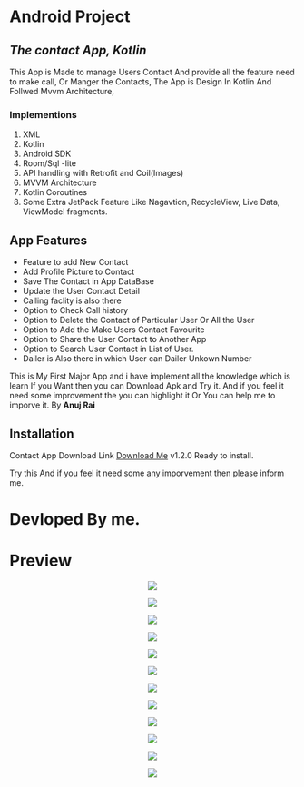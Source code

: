 # Android Project
## _The contact App, Kotlin_

This App is Made to manage Users Contact And provide all the feature need to make call,
Or Manger the Contacts,
The App is Design In Kotlin And Follwed Mvvm Architecture,
### Implementions
 1. XML
 2. Kotlin
 3. Android SDK 
 4. Room/Sql -lite
 5. API handling with Retrofit and Coil(Images)
 6. MVVM Architecture 
 7. Kotlin Coroutines
 8. Some Extra JetPack Feature Like Nagavtion, RecycleView, Live Data, ViewModel fragments. 
 
## App Features

- Feature to add New Contact 
- Add Profile Picture to Contact
- Save The Contact in App DataBase
- Update the User Contact Detail
- Calling faclity is also there
- Option to Check Call history
- Option to Delete the Contact of Particular User Or All the User
- Option to Add the Make Users Contact Favourite
- Option to Share the User Contact to Another App
- Option to Search User Contact in List of User.
- Dailer is Also there in which User can Dailer Unkown Number

This is My First Major App and i have implement all the knowledge which is learn
If you Want then you can Download Apk and Try it.
And if you feel it need some improvement the you can highlight it 
Or You can help me to imporve it.
 By __Anuj Rai__ 


## Installation

Contact App Download Link [Download Me](https://drive.google.com/file/d/1fK2WMOHUeowUPB7kEZ9sq9JVfd-Q5owo/view?usp=sharing") v1.2.0 Ready to install.

Try this And if you feel it need some any imporvement then please inform me. 

# Devloped By me.

# Preview

<p align="center">
  <img width="auto" height="auto" src="https://lh3.googleusercontent.com/c5toS6xPmAHfoxpKigXACaad6WTyJpp_AmH9Z-u5DXdrLaWNFdJnpCPTPgF2CS4HwtgqlavB9EKP32N1hBzL9FacWzgSoJRsYcRLVdVVhLsSs92Y70kMel6qB2LC7lwALYm7kQJgj1If6JjQnnHeX2Onhqr7MeibR1zl88lrjGzClYmC_j6JP4A07GZMmesqBX57jx4K5TfAdtezv2lV8-YzuvcY0SiZSYdcqHwhgRITDCEWoSmObhWcpdQUQ968VCvT5u8nOIL8bJyx-aw4bf4vuSi0HDdkQmZ_iq1km3tQjgJ4hRYESatvsNm803XyMVEwXewX_eQ01S13qOgRwGs9ZC60sq722cB-nR9E572_8JdjItLSBPnT275DdNvMMuIH75J_tDg-KgcOzfbI9EXheJF93JeCXoJ3m_bLu0qyhfC_Ow5Mtvv8ugtG0G0IFXNtTfL_2GKAaWU4IUzK_AXdSyUjYZplh7ORV6ejt8q1LuW6rR-3jKwPoioFBuhCkwIKbzNkzhxItVaTFSWbsk1jjZMolIStqWon0w5Uf5YwXwuvLG68XDWKiEAreeT_1TURWF4jg_MfYf84W3wyVGHCl0KNJQIn08Z9JqNg-lp_2TorJcACktUmJ6ucYUBkbtkQX8APPy6s6xdmheDt3trK3BUPgm2YxP9SAhdMSLrfHnZdzCVMD7plJmEcbunrpf6XMz8vVTLy-cC5QhlFLb55=w509-h903-no?authuser=0">
</p>

<p align="center">
  <img width="auto" height="auto" src="https://lh3.googleusercontent.com/w4MUJob7R_-EpyRe8rPTi3F35aK2udczr27ozcu_JcGR1mHAMb5jAZQjeGlfWCW5jq7H2YxihsnJ_a9ZFivUMqqV-I8i0TuptjgXodoCF0H50PgIXYW7LojRJk_GbJoLGsy330K0xZCkOc_hjCxNReLsWb7YyluJfXaLOPl8klVv5Sht82kP108GFkJDEhE02YIK3-S2oC_VYBq-V2ExC5I0VzvQZoO028PhyOrL62Ih7imHw4S5890yy8d4L8_ia5cvIALaRI_OWxYbsqtbLl3fbEzavB-3BRq_o9ugQUZD2yCt_tl9RH9FATgMVDF5t1NH4z3svTxdvGHVZXVrX-VdvpEgJlfAv1alDbGgyVZbEMoTA89d05glaA2lJqSmmsfEvg-nOgCfsI9QaJs9cdk4ja3a6R4VhrdpK6zk50Zp_2n4hvCvHcflgoU8j0w9hyYkOIQPQegvsTcV90qZklT485JhVcLl3vO_xgKXIqMDgFlu2QBF7uTEnxw8TXVBK2qe3aD8ehJ_jzfN2zalKUizriUmQtgkPL7clfR9XLi3dnaQM2LRV6c6RzBLYjJYkE2ac2lRreDf1OV8Y4o9b5V-3DnmC2sbRdelPnauoSjeIqa6Tk6Y0RDOf7xUPl5C_GWQJH6moPHnhurSNlAkhP5_hCjrDKz6k6kLhzyucZJRMosB7eyCtms4vSwhPV6tqHbcVz86zfStgmLZCcxncMNH=w509-h903-no?authuser=0">
</p>

<p align="center">
  <img width="auto" height="auto" src="https://lh3.googleusercontent.com/NtMkmNlU4mfxl9WETMth3IhkkhuVbQEshDQ9AksO0PIisrKMFtKLsCF51r7kd5RZio3ub13QfIbDL6YoaQM7E0ZOA_7OBsBIYwBZKJOff9awQXGoY5YasE31XBrjjgyYZUwinlSJRF6X5GmLrCOSJG843UPKgf3cJtJmj28Nj_OBLFtJ5QHGB1CPHMG29-us2O71fDFS2JEIVPk5uKnNAIhQC9bGwyDpOrhba-4dk37RNP9_rXUDYzghMbwXDWjqiyIes062zK70hU7nrkbfptiN512FyqG7wBZ4oE6bHv7uyf8lyjml4BxibAXKe7FcVI5Jd-NkHdISWwX-UrrJxipgmacacM5ipwHMPFAXvIWNylSFSs6KuNBxQNTa048V_igjEx08HwqSZV8WeZ4bu2rV3Tfj2PzhgLECdc6kFRpWJXDE8GwUU5Eo79-uITzAsqzVl-vZDBCijgCGXN1dSzzrpk4yl9EevV8vFGcaiLOmMPqjXfB4IdvF8cAEvlggm0g3135gT3pCSprsNdBksVAFpJp0riVEH9TI357HMATvTTlKKGBs4nqn10uG4uR6uHzfMMc-c4f7kRu4Zo0YKvdKG1zZcx2EHfTux5lpAsgPkyLBQ_L4exM2Fwa2cI9Lbah_EsmnC0g3DJC5ydZYaGhJeF1h7fRcqLvFG4lQyAJfd_KJe5i9Hu01WLydgDfQbf0eSCRN2e7afuGDUiuiUs88=w509-h903-no?authuser=0">
</p>


<p align="center">
  <img width="auto" height="auto" src="https://lh3.googleusercontent.com/09mY-eJz2Rfn3JZEGmOTK9uMWskoY8F5bt0SMZZ-CSTHLhqcNd1mXLaqa7JGJFYFE72TJTSnt3cmHi4g9QGZ6KLDjkhFwIW6qlVRMvWtrG58HLi-lIuc_uxzSlhwFZm_zx_OtV_W2LwOAQG2X1ph6AGM1LGkoRmUgkcvj0Ony8ABVDWaMTLog2HOrn9WXsKecFEJiQhg-BePLKeww3EXlHjJJHfMmco8vvlar1TmwfxyVikVo6_FWPOEONraB1d-YKLCCOdeBu5suhvWe_w6AaFNqA1OvYJWRTs_SAApRRh2cuyQkLvREPOaJQGTIlhAgTzzf9lGdJFltAQNccmOBDdOrN8lZIkdQ4a7gBaf4abFWk02F_EW8xwv_Wo0Oj3VyLe5lHdRsPlUEY3JgWIosMm860o-1IFnFqh0YSX4lcQb8SjwqOhSHXE3iNbJ28Jnz3fSjT9J70GDCcfHaQvwmpCBVcoHmIxrw47nQFoPh6F2jSMq25V2w51ylijjvHxAp6jRVX6UWeFZPFyVjC9OL74llM3wTx_iZRKIHFI2kRgyFF6NJtIBLd9lo_K0TX8oW0huzKJuAxg_tuYG3hk2AhKWaQum4QJvlnS6Tsp03_ghiYjhpKgoz5B8msqZpwHZ06SBjyeDhiV8U_MTowqLlrNB5HdIjWmR7BgOmHxxJM8WAZruOG9QAFhw-szxCDqvRqW530-DgDWvgbd2mGvvC075=w509-h903-no?authuser=0">
</p>

<p align="center">
  <img width="auto" height="auto" src="https://lh3.googleusercontent.com/yIgtpfKhaI2LXKzbvtITcxPKDFiQzGJN6QXKBAG01uvYayBxDvNSgkOyYA1hXRHLvYIMkoU58SRA1OsQWEngmFyekBAjuozS7bYEUtFyEiJTiFRAkP3nKGDCGDuvDykTVRtYixhJ9oeXGIpQicLfDPBn9Qgl63zl5bGgyWTOOBQjWiLwJqUlav_dN-fr68E3hsZrtLeJ0Nh0BrxXMRNS4g8VrTKQDIk-IDY15zIe-exdRpFTPoRQAIB_IqWs5sCvuBtaEbpyeGIapCOIj6D2PldAgSd9_noyBtO_90qkbXziF82DtW4nE_BAHfKoEtNE3-mK8s9XpOwpl2JLv96EwZtxFEiEjhzJ7fivnYGlmHwLjfRnMNVbHBuhVYrkPRtCuSP2Jy2pvfQ8JV2Ousu1LytDEvpoS4nAiuQt6iphNGjekwpHuZiLKM-yBF7gILMBqGaB7E7gpQCvsxsNY20ZmNMkGm9ab7dNe3MnNtj0Q50j__I4AlvJdUzhmDOZexQhw_PL0miHwMrHHZjEj_K05WNVvX9aSpd3n0QEW7BPxXj-kTrbkgMab-iDERy7Mbi2OuooahI2cWLJwLRFcFNmqM2eC7CQvpkSeBEi3_UtJW-sgwKYDHXSf_PqLb-wH_zOhoLLCoglFSBM9CE4U8ett4oiWkukgN-Z5o37HbnjPOgFv-rHopL28iD3LKSWCQ-NKiE4z6Af5T7ukBpZs3bzkArv=w509-h903-no?authuser=0">
</p>

<p align="center">
  <img width="auto" height="auto" src="https://lh3.googleusercontent.com/E7aO5Nk6NrY8Nz8bzTyPuuoLI4V66CHdJ3RIlQ4OPlXI8KXNl-2KRxbG_oFMV9_-hIFb96f6SPAKsOrFWmvlEZBc5edGvm3f5P-L4sEyJvOS2Pd08WBhvSYykkSPp9MEAB6x8h6AMAhvoXoZoVY75YWUtv6p4Zo8e_INnLPafyC7Djb7MP6HQTq5R6LNsLsN0udqgCJE9AP1v3ta2BCKAm1Njfmlx5HLLTvnRhc-FtgRR71XhVxBnPfGGp_BiI7WPrt3rAmMSfnHILK-eM_IjSGR6sb4W91-G-NVljxZ9j12nUfmachCRyouTJbX5U1UU2D4hY9cuLDJLUHFqZVkGMKxIULEGn45LWi-EYu7rLv_TXm1I-0yYHS_dWKtbHDrhOdEDXgQsh9FFYshcFqXSK7A7sPITrvuKRQZeeP6Nt7iXmU8bdKKhxPHLhWEVVCWRmqz77zfVRaAZXqZVbBYtiZfIShSkXRCmlhAKFgyar9drOvm_wKeM_Me3citLvg29q1yFzgU49Fo62LEwer-6RlldnKHClVpJY1GSmd36eJ--1-2SuOg2HV9gR5L5MCdMtg79JSAbK5UUjk2cvnEzJU2j6_mU92-SAr2CAx8zrBmYfrYxG7gROOo5zbrmFUDOf3bKRBHmNCeRXmBX3Pf7RoRvJayDoYxsEhl69mN64w5ahUInmD-oRuclVIBVYBIdayA1BwKCIh8fCVVCx5sCYKj=w509-h903-no?authuser=0">
</p>

<p align="center">
  <img width="auto" height="auto" src="https://lh3.googleusercontent.com/g_bfC3cp8t5jfR3bfRzSEXwCm-2bNhe0XO7HdPuJsf4KkPl6j70csS-FiOmvmSIhTcYC_9dq9arhF3ATcSUWcFinF6XX4zgpZDP9_IufJV7iOcvurE0ceTLyO072PHHQy2xOf4EFhBdRxggIZk19hjHCcuhDkm7m8siMzuhjGPjPTUAcP9thFqfRZkAFKF_oF6wPOQZkeq-hEG1KI1wPBY2l7AH2qwpdfCD6qTNY0iyBTmJ1MUpc23GpyjDKaBG-43eJOEIqqHjjW4-z-KFVRm4qXYap1_1_KpMxkZmE3d3SlChVAOPrryRiVKnLEv5w8542VPEl3x-x_o7oOchJPdxyTAEFH8c8jWqjnCIcjlRywr1B8jKbsovq9jtaRzYt0sosb1j5HbmVw7_ppIDaU9I98kJHsudmYtcLW80eGx3epw3xAlmsWAUx7gzXFp4G9x5b6UlJwxZEj7HetOcASy5ulCj16GHYqXLdQy4A_fHvP2BxqnxUU5I3PEMMBs0-kEgSnY8chr9PVWt14OdiapztZ3gXNBe8R6tzASe7q3QAl1ku4QCy9G_6c7Y3MlEvc8rf9W0-spnvwMX36B9fQtMHyhvCzJSaHe4ueC8dAaIpVEJUzZEHaYCHAoWg605NkE3hWdy1JJzqME2qeN9eVzVjAhtmH7Sx9ZAzr1s_CQLdIN4DSBZZK6cdBbHVru462kzXnIcK3_8WfDZRB9AGaQUt=w509-h903-no?authuser=0">
</p>

<p align="center">
  <img width="auto" height="auto" src="https://lh3.googleusercontent.com/H06EAYQiPNopS0p5W0lmSGN-IFY4JOKiVy_cI0NWw6g6KksgKtYXS5ADLbTGmaf7IdzgWEJoQdlKIkVs8vNVFsuOMfCJ7DHDZSN9ICWNZLLt_Nqsyq3SZeXJe_RuEQ8T3FlGB8IIbKWFXgBW5xb50c2VkQgUgghakAjqKue_8br7zUgK3e6xZy9UxPW8JU1UpvlIuQlh0L3HPP-tWwmrrDgOu1ozMKUctJVzNT0RszJJf1efsYd_fNfBlkCj1Y_9zFWgjlHSAStQ3BKB7boC2HiJMLa1u1RhvgUaGpNojhLeb73yjMIAW9xWftEf8kxQPanY8nwa-2FvPgyOXto07VXOtcun6rrmoU69yr_v7UNyC1Pb1zm_plJ2dkEwkwDt2iwGuUj3FALGJvyBNA6aLe69kvam-V8LsNPM4rExuqWx92hc_EFUKpB1UM7K3fqmBnSsYnm5ShmJzhnQ0HCx_8fJl3S5dtvMpSoAR6XCD3xl5YCpcSuwCiN6DWSQKAZ8ucy7YpYBB_VVVCnzdhwGCUp6xtRholxLHSZ1PXLqdx4u30X4y1Xk3oipuH2s42RCieyUJq_nrWPo2Gb1IHhdV_4NwX6w8n26t37ZTpmj3t7mcoWyUUC08SO85nHbL-1DbQb3URI3NHZfIXuPaBAPXbTCmPRLMWtBlo80TuxAVx5Ev8ncbopoILIy-bN9O7FRGG1TORSO99fVpsLWgOcMXpFc=w509-h903-no?authuser=0">
</p>

<p align="center">
  <img width="auto" height="auto" src="https://lh3.googleusercontent.com/xTS1e2-EN-qiwm6HC7gIioe1_QSy_6nK0f6DDMYiBVHuadoJal0QqJ5PQZ3BKntM1vGfUzf2A6Tb7mM8NWBiZoAubVgrNscVxqe4BICD06ysPBJT8Z54SHcGWJny3n-_TabVxZvmWgTqgN9BsYpg6NyU5KwPeXjW4iWazUM11UkmPZOPYjM1sCbNlGFcMgenayBVvur-6u0IitsEzdy7lKKMWfe-zYP2Pg_j5KFFi4kLkp1Cxtnct0JftGexjDhNdQ7PBcoBe4zbSa9uoI4syLQZNlPRUKWySWXqsSvrzMFnCUpdx9SfqkKwnFzaoTEOzulrjw2quSpCTWYyxhQm-i3BQ0Ayw0jkzOUfOfyJKbVZxiFWr6RmXlFVupK2l_BYn4eD8clBeSQoNUFY0fiLI2bwCMtqmiACqVjZIUKtmtpD0YLUS-IQfT9IX1-6zC9PoQAnbpWOLo5llepJ-F5iigOCh22WE_aCMyjUDTb5C60RWNR1lDxC0RKBzMU55Qxsnm5mITfamSQP9aauNXK8Wd7SKimESKEphzvJ_r6kle8p2LjY6iYeqvrwsn1-7fiUkJNU4UM6AIz6YZkcz-QTqYNDw--alygTywBuiDGoA5AzJnempsNEODFjPt7zZ8v-XnMdu6MJ36q5hLDAEe85yv187nm1UaVgEusKxCDHaBlPuRZ3nqySYK7NL9xVkzXjkYotchEjc8oc-ZtrpFOU16_m=w509-h903-no?authuser=0">
</p>


<p align="center">
  <img width="auto" height="auto" src="https://lh3.googleusercontent.com/7z8CTOZjW5qgsAeF-RsQpIg3QIZgdlGm3XfnaoxasN2w1zE5hdDiQKA07oICcCJa6Lomz5XY1kbbbKYdLiUYe6C5tr2Et_8JCu_tvJH4Q5c1Uo6KhluzynuGNTDxULf-9YX7aMFeCh0Vyy3ZyiUYkdkxwo8wiQsqCKlRFOlqkmgrZCqdR5HAkE3EFR0fIhCs-YdMIttg7fZ8STeqMc_3ck2eO_Y9pI2ZuBJZuyOePosVVIzrgTa6mK5JbKpo-9iRwGCcTd93xC3tjYsH7xLDAiM8dhnzidfzbpAH6BHWj9TR2i6ylItxJkV08I7bSOQqLOLLNmfSXp2GJwBPZd31btvOKMNQJlblH6ag3ielIvb9DsUmGF27NCZO0bbwfItogRdJq99DR1U4OsxrQu8Qbhs9h-6ez60Hj1Lamzrh0iDpoIA0rr__WtsCVGNrEI_-os1F1i2rKR-oY6GYThGbEkxrDRpi3yAcmJzdbwtfMUPbOHRxcu8VHE064tXC97pWrbpX8LdquX5xLY9StO8KbckZfqOcwhecl37TZT2qUhXLeistfA8qHnzvj1Afy72kM4OGIFqzh_WEIweLxLM7CJuCqkaVr3H__yG9LUMYYd13J-2fVs3CJn6VdAw-Ilz2IRdxOFCO3kx9rkbK-7yJpK0eRRbsqTGo6mPi0Lkdxgf90k45SIHXwWFu45F-vPv1kx1NPQXw2MwYY0yGuVpSZoww=w509-h903-no?authuser=0">
</p>

<p align="center">
  <img width="auto" height="auto" src="https://lh3.googleusercontent.com/3TNqNvaikZXXa94By-Z8MCH37roHZ4gComYZEsmnOUWcRb_tnUC_M5Aqbf7S0NEzaFOM1h1lLmR2Rl8IySKFotAte2mRi-6CiNtgZld1GThOiyaXgvFzyyXooSwi4U-6yxsgC3x6EvgKUijhGQeNPBm47ZzYKOxVrqsO17Y9-Ejd-6g68rMsC5f-A8zIuF4Fcs4O-dXN6lRaAFekwapOG6SSCHSIbaTiwSb02mC3z5Fs0gPJ3t9FQmkEOrSg_sEx8UEO-jFwPLGe24q3qJ1Itg6TxKmrMj3x9b5JgJpMzjkvSKWU_HcZVLwPEJ-lgX3rLvshqpYfHsiZVKCvTkPdKOrbq5uCluQ9CKzeB_dagcn8hMKlk5zvr_Oyqvqh10xTLbNGQRu43Oo3xQ5EdVpgSaNzcw-NC2SXQ_AncOtHVtDKs716U3A7exw-b_shEDrepwxXtbbtuA16IO7GSFLQwCwdsLSm7YYGA4gM4l5dIgKbNIygDI60XC4L_UDcI0yXyh4iTZXkOrj0sUU3HDnUM-_S1rMswmVoc1mp92VFbswOTdefZ5JWn3roDDvLgY_yfhYebZlEK97qNR6bUYEoot5JVLO3k5wDnRt9LsbYTzyJeBHmhyg8HJm-lmmrqqhCk0wbmwuC3MonjSTpB5G52kti_VbfUD68wevmCVPO9opjFlluuyyKjSwIzPnqlTccrXMAxYZsu_I_nzEX7xoq9Vr4=w509-h903-no?authuser=0">
</p>

<p align="center">
  <img width="auto" height="auto" src="https://lh3.googleusercontent.com/yzsGyaFdriRGL58CnpYN-zfRrEFcSMw3G8ahU7FlmeHMcbGLtx1SJ-jSS3M0oQaa8tR-WV1NYjoKLSYAAalTpibCm-UTXM0KFMZ88U5JZJTW3F0GhbCTZwLRsnKRx1_5nKYr5zPf3OptLxN-AkWpfeQbE9HKZ_rTh2jhPvFOH1Ry-a7EB4xC_opLUzRvX7thz0jdzLI7Czou_U4LPSNGeRTllUvyoDG0CeEoHdFgGPdlRUbfjINzGGd_cjAHsFWdFLnYEL9df0kqtuLSkEUJpQK09_NPvnuDYOF5DVfMDCDHboh_S3nfbB6lov8KxrcBfDq9hCPDLom-HOptJQfSivFVa0LqmwCqgAoYpkiw1WBR2MsTtz1kDkGpdj7LmDNSXQm1yJaYwaj0-YrbvqheyNpamVULPLOV8JjR3Cq06Zl_Ly1KUEyBUHuvKLUdGi9PATxDBcpKFkdAlvNgpKmGctoOml31Hdaptva2Rwl1fzDyeELcXOePJ4fzNym0Mzw_Y-3kzz7IhPIvv_-lQ4BuRTvdhlfRLDKfmKuysSB1Xlpchp7WnqSFdjqyIDhVaT_oTUc0iYlJBg324aHU55gysJ90CSUw3Q8XIUpQ3LaglVyN23-PVnhe3yNUJCUHw2jfxw0rmn1xzcQz9Vh0GyS_8d3X25SIT7PHgxqbmkHmU0fRfF-HoCXWUIj4QdgR_0qUm2b9jCzavgPYh8RKlVpJR6tf=w509-h903-no?authuser=0">
</p>
